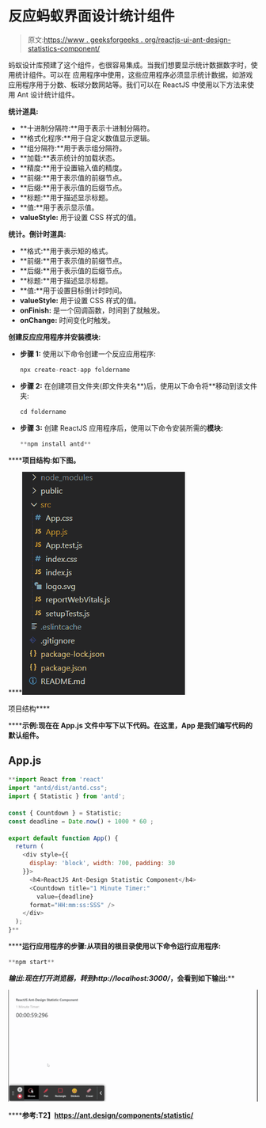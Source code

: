 # 反应蚂蚁界面设计统计组件

> 原文:[https://www . geeksforgeeks . org/reactjs-ui-ant-design-statistics-component/](https://www.geeksforgeeks.org/reactjs-ui-ant-design-statistic-component/)

蚂蚁设计库预建了这个组件，也很容易集成。当我们想要显示统计数据数字时，使用统计组件。可以在  应用程序中使用，这些应用程序必须显示统计数据，如游戏应用程序用于分数、板球分数网站等。我们可以在 ReactJS 中使用以下方法来使用 Ant 设计统计组件。

**统计道具:**

*   **十进制分隔符:**用于表示十进制分隔符。
*   **格式化程序:**用于自定义数值显示逻辑。
*   **组分隔符:**用于表示组分隔符。
*   **加载:**表示统计的加载状态。
*   **精度:**用于设置输入值的精度。
*   **前缀:**用于表示值的前缀节点。
*   **后缀:**用于表示值的后缀节点。
*   **标题:**用于描述显示标题。
*   **值:**用于表示显示值。
*   **valueStyle:** 用于设置 CSS 样式的值。

**统计。倒计时道具:**

*   **格式:**用于表示矩的格式。
*   **前缀:**用于表示值的前缀节点。
*   **后缀:**用于表示值的后缀节点。
*   **标题:**用于描述显示标题。
*   **值:**用于设置目标倒计时时间。
*   **valueStyle:** 用于设置 CSS 样式的值。
*   **onFinish:** 是一个回调函数，时间到了就触发。
*   **onChange:** 时间变化时触发。

**创建反应应用程序并安装模块:**

*   **步骤 1:** 使用以下命令创建一个反应应用程序:

    ```jsx
    npx create-react-app foldername
    ```

*   **步骤 2:** 在创建项目文件夹(即文件夹名**)后，使用以下命令将**移动到该文件夹:

    ```jsx
    cd foldername
    ```

*   **步骤 3:** 创建 ReactJS 应用程序后，使用以下命令安装所需的****模块:****

    ```jsx
    **npm install antd**
    ```

******项目结构:**如下图。****

****![](img/f04ae0d8b722a9fff0bd9bd138b29c23.png)

项目结构**** 

******示例:**现在在 **App.js** 文件中写下以下代码。在这里，App 是我们编写代码的默认组件。****

## ****App.js****

```jsx
**import React from 'react'
import "antd/dist/antd.css";
import { Statistic } from 'antd';

const { Countdown } = Statistic;
const deadline = Date.now() + 1000 * 60 ; 

export default function App() {
  return (
    <div style={{
      display: 'block', width: 700, padding: 30
    }}>
      <h4>ReactJS Ant-Design Statistic Component</h4>
      <Countdown title="1 Minute Timer:" 
        value={deadline} 
      format="HH:mm:ss:SSS" />
    </div>
  );
}**
```

******运行应用程序的步骤:**从项目的根目录使用以下命令运行应用程序:****

```jsx
**npm start**
```

******输出:**现在打开浏览器，转到***http://localhost:3000/***，会看到如下输出:****

****![](img/d25a343f7a53dbe9d6f0a6b470f47708.png)****

******参考:**T2】https://ant.design/components/statistic/****